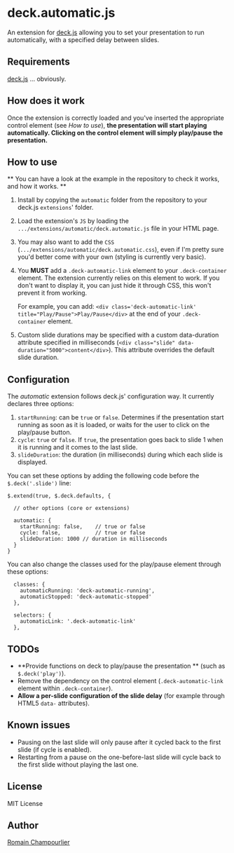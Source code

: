 # deck.automatic.js

An extension for [deck.js][] allowing you to set your presentation to run automatically, with a specified delay between slides.

## Requirements

[deck.js][] ... obviously.

## How does it work

Once the extension is correctly loaded and you've inserted the appropriate control element (see _How to use_), **the presentation will start playing automatically. Clicking on the control element will simply play/pause the presentation.**

## How to use ##

** You can have a look at the example in the repository to check it works, and how it works. **

1. Install by copying the `automatic` folder from the repository to your deck.js `extensions`' folder.

2. Load the extension's `JS` by loading the `.../extensions/automatic/deck.automatic.js` file in your HTML page.

3. You may also want to add the `CSS` (`.../extensions/automatic/deck.automatic.css`), even if I'm pretty sure you'd better come with your own (styling is currently very basic).

4. You **MUST** add a `.deck-automatic-link` element to your `.deck-container` element. The extension currently relies on this element to work. If you don't want to display it, you can just hide it through CSS, this won't prevent it from working.

	For example, you can add: `<div class='deck-automatic-link' title="Play/Pause">Play/Pause</div>` at the end of your `.deck-container` element.

5. Custom slide durations may be specified with a custom data-duration
  attribute specified in milliseconds
  (`<div class="slide" data-duration="5000">content</div>`). This attribute
  overrides the default slide duration.
	
## Configuration

The _automatic_ extension follows deck.js' configuration way. It currently declares three options:

1. `startRunning`: can be `true` or `false`. Determines if the presentation start running as soon as it is loaded, or waits for the user to click on the play/pause button.
2. `cycle`: `true` or `false`. If `true`, the presentation goes back to slide 1 when it is running and it comes to the last slide.
3. `slideDuration`: the duration (in milliseconds) during which each slide is displayed.

You can set these options by adding the following code before the `$.deck('.slide')` line:

```
$.extend(true, $.deck.defaults, {

  // other options (core or extensions)

  automatic: {
  	startRunning: false, 	// true or false
  	cycle: false,			// true or false
  	slideDuration: 1000	// duration in milliseconds
  }
}
```

You can also change the classes used for the play/pause element through these options:

```
  classes: {
	automaticRunning: 'deck-automatic-running',
	automaticStopped: 'deck-automatic-stopped'
  },
		
  selectors: {
	automaticLink: '.deck-automatic-link'
  },
```

## TODOs

* **Provide functions on deck to play/pause the presentation ** (such as `$.deck('play')`).
* Remove the dependency on the control element (`.deck-automatic-link` element within `.deck-container`).
* **Allow a per-slide configuration of the slide delay** (for example through HTML5 `data-` attributes).


## Known issues
* Pausing on the last slide will only pause after it cycled back to the first slide (if cycle is enabled).
* Restarting from a pause on the one-before-last slide will cycle back to the first slide without playing the last one.

## License

MIT License

## Author

[Romain Champourlier](romain@softr.li)

[deck.js]: https://github.com/imakewebthings/deck.js
